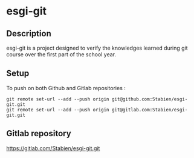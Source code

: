 
# esgi-git

## Description

esgi-git is a project designed to verify the knowledges learned during git course over the first part of the school year.

## Setup

To push on both Github and Gitlab repositories :

```
git remote set-url --add --push origin git@github.com:Stabien/esgi-git.git
git remote set-url --add --push origin git@gitlab.com:Stabien/esgi-git.git
```

## Gitlab repository

https://gitlab.com/Stabien/esgi-git.git

